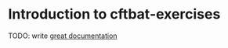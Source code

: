 # Introduction to cftbat-exercises

TODO: write [great documentation](http://jacobian.org/writing/what-to-write/)

